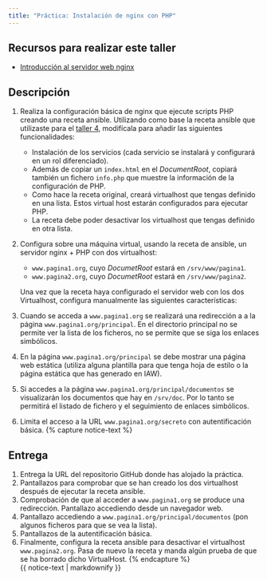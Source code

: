 ```yaml
---
title: "Práctica: Instalación de nginx con PHP"
---
```


## Recursos para realizar este taller

* [Introducción al servidor web nginx](nginx.html)

## Descripción

1. Realiza la configuración básica de nginx que ejecute scripts PHP creando una receta ansible. Utilizando como base la receta ansible que utilizaste para el [taller 4](files/ejercicio_proxy.zip), modifícala para añadir las siguientes funcionalidades:

	* Instalación de los servicios (cada servicio se instalará y configurará en un rol diferenciado).
	* Además de copiar un `index.html` en el *DocumentRoot*, copiará también un fichero `info.php` que muestre la información de la configuración de PHP.
	* Como hace la receta original, creará virtualhost que tengas definido en una lista. Estos virtual host estarán configurados para ejecutar PHP.
	* La receta debe poder desactivar los virtualhost que tengas definido en otra lista.

2. Configura sobre una máquina virtual, usando la receta de ansible, un servidor nginx + PHP con dos virtualhost:

	* `www.pagina1.org`, cuyo *DocumetRoot* estará en `/srv/www/pagina1`.
	* `www.pagina2.org`, cuyo *DocumetRoot* estará en `/srv/www/pagina2`.

	Una vez que la receta haya configurado el servidor web con los dos Virtualhost, configura manualmente las siguientes características:

3. Cuando se acceda a `www.pagina1.org` se realizará una redirección a a la página `www.pagina1.org/principal`. En el directorio principal no se permite ver la lista de los ficheros, no se permite que se siga los enlaces simbólicos.
4. En la página `www.pagina1.org/principal` se debe mostrar una página web estática (utiliza alguna plantilla para que tenga hoja de estilo o la página estática que has generado en IAW).
5. Si accedes a la página `www.pagina1.org/principal/documentos` se visualizarán los documentos que hay en `/srv/doc`. Por lo tanto se permitirá el listado de fichero y el seguimiento de enlaces simbólicos.
6. Limita el acceso a la URL `www.pagina1.org/secreto` con autentificación básica.
{% capture notice-text %}
## Entrega

1. Entrega la URL del repositorio GitHub donde has alojado la práctica.
2. Pantallazos para comprobar que se han creado los dos virtualhost después de ejecutar la receta ansible.
3. Comprobación de que al acceder a `www.pagina1.org` se produce una redirección. Pantallazo accediendo desde un navegador web.
4.  Pantallazo accediendo a `www.pagina1.org/principal/documentos` (pon algunos ficheros para que se vea la lista).
5. Pantallazos de la autentificación básica.
6. Finalmente, configura la receta ansible para desactivar el virtualhost `www.pagina2.org`. Pasa de nuevo la receta y manda algún prueba de que se ha borrado dicho VirtualHost.
{% endcapture %}<div class="notice--info">{{ notice-text | markdownify }}</div>


